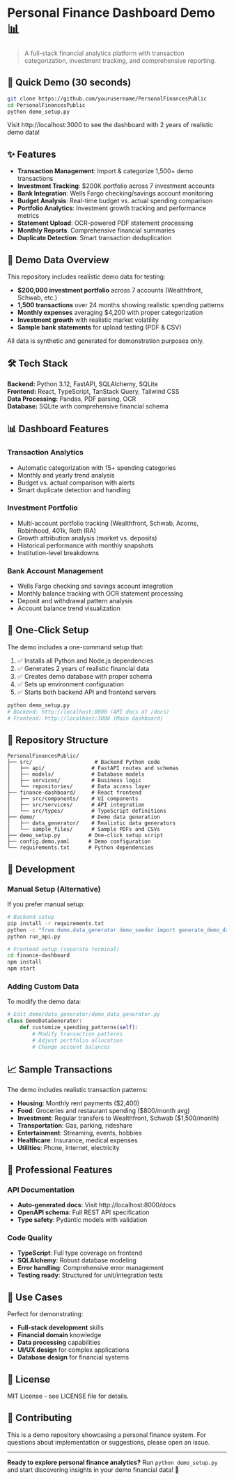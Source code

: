 # Personal Finance Dashboard Demo 📊

> A full-stack financial analytics platform with transaction categorization, investment tracking, and comprehensive reporting.

## 🚀 Quick Demo (30 seconds)

```bash
git clone https://github.com/yourusername/PersonalFinancesPublic
cd PersonalFinancesPublic
python demo_setup.py
```

Visit http://localhost:3000 to see the dashboard with 2 years of realistic demo data!

## ✨ Features

- **Transaction Management**: Import & categorize 1,500+ demo transactions
- **Investment Tracking**: $200K portfolio across 7 investment accounts
- **Bank Integration**: Wells Fargo checking/savings account monitoring
- **Budget Analysis**: Real-time budget vs. actual spending comparison
- **Portfolio Analytics**: Investment growth tracking and performance metrics
- **Statement Upload**: OCR-powered PDF statement processing
- **Monthly Reports**: Comprehensive financial summaries
- **Duplicate Detection**: Smart transaction deduplication

## 🎥 Demo Data Overview

This repository includes realistic demo data for testing:

- **$200,000 investment portfolio** across 7 accounts (Wealthfront, Schwab, etc.)
- **1,500 transactions** over 24 months showing realistic spending patterns
- **Monthly expenses** averaging $4,200 with proper categorization
- **Investment growth** with realistic market volatility
- **Sample bank statements** for upload testing (PDF & CSV)

All data is synthetic and generated for demonstration purposes only.

## 🛠 Tech Stack

**Backend:** Python 3.12, FastAPI, SQLAlchemy, SQLite  
**Frontend:** React, TypeScript, TanStack Query, Tailwind CSS  
**Data Processing:** Pandas, PDF parsing, OCR  
**Database:** SQLite with comprehensive financial schema

## 📊 Dashboard Features

### Transaction Analytics
- Automatic categorization with 15+ spending categories
- Monthly and yearly trend analysis
- Budget vs. actual comparison with alerts
- Smart duplicate detection and handling

### Investment Portfolio
- Multi-account portfolio tracking (Wealthfront, Schwab, Acorns, Robinhood, 401k, Roth IRA)
- Growth attribution analysis (market vs. deposits)
- Historical performance with monthly snapshots
- Institution-level breakdowns

### Bank Account Management
- Wells Fargo checking and savings account integration
- Monthly balance tracking with OCR statement processing
- Deposit and withdrawal pattern analysis
- Account balance trend visualization

## 🚀 One-Click Setup

The demo includes a one-command setup that:

1. ✅ Installs all Python and Node.js dependencies
2. ✅ Generates 2 years of realistic financial data
3. ✅ Creates demo database with proper schema
4. ✅ Sets up environment configuration
5. ✅ Starts both backend API and frontend servers

```bash
python demo_setup.py
# Backend: http://localhost:8000 (API docs at /docs)
# Frontend: http://localhost:3000 (Main dashboard)
```

## 📁 Repository Structure

```
PersonalFinancesPublic/
├── src/                    # Backend Python code
│   ├── api/               # FastAPI routes and schemas
│   ├── models/            # Database models
│   ├── services/          # Business logic
│   └── repositories/      # Data access layer
├── finance-dashboard/     # React frontend
│   ├── src/components/    # UI components
│   ├── src/services/      # API integration
│   └── src/types/         # TypeScript definitions
├── demo/                  # Demo data generation
│   ├── data_generator/    # Realistic data generators
│   └── sample_files/      # Sample PDFs and CSVs
├── demo_setup.py         # One-click setup script
├── config.demo.yaml      # Demo configuration
└── requirements.txt      # Python dependencies
```

## 🔧 Development

### Manual Setup (Alternative)

If you prefer manual setup:

```bash
# Backend setup
pip install -r requirements.txt
python -c "from demo.data_generator.demo_seeder import generate_demo_data; generate_demo_data()"
python run_api.py

# Frontend setup (separate terminal)
cd finance-dashboard
npm install
npm start
```

### Adding Custom Data

To modify the demo data:

```python
# Edit demo/data_generator/demo_data_generator.py
class DemoDataGenerator:
    def customize_spending_patterns(self):
        # Modify transaction patterns
        # Adjust portfolio allocation
        # Change account balances
```

## 📈 Sample Transactions

The demo includes realistic transaction patterns:

- **Housing**: Monthly rent payments ($2,400)
- **Food**: Groceries and restaurant spending ($800/month avg)
- **Investment**: Regular transfers to Wealthfront, Schwab ($1,500/month)
- **Transportation**: Gas, parking, rideshare
- **Entertainment**: Streaming, events, hobbies
- **Healthcare**: Insurance, medical expenses
- **Utilities**: Phone, internet, electricity

## 💼 Professional Features

### API Documentation
- **Auto-generated docs**: Visit http://localhost:8000/docs
- **OpenAPI schema**: Full REST API specification
- **Type safety**: Pydantic models with validation

### Code Quality
- **TypeScript**: Full type coverage on frontend
- **SQLAlchemy**: Robust database modeling
- **Error handling**: Comprehensive error management
- **Testing ready**: Structured for unit/integration tests

## 🎯 Use Cases

Perfect for demonstrating:
- **Full-stack development** skills
- **Financial domain** knowledge
- **Data processing** capabilities
- **UI/UX design** for complex applications
- **Database design** for financial systems

## 📄 License

MIT License - see LICENSE file for details.

## 🤝 Contributing

This is a demo repository showcasing a personal finance system. For questions about implementation or suggestions, please open an issue.

---

**Ready to explore personal finance analytics?** Run `python demo_setup.py` and start discovering insights in your demo financial data! 🚀